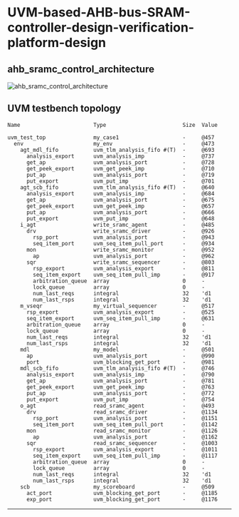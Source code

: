 # UVM-based-AHB-bus-SRAM-controller-design-verification-platform-design

## ahb_sramc_control_architecture

![ahb_sramc_control_architecture](https://user-images.githubusercontent.com/71707557/184055306-04816a4b-d1ee-4d11-9e7d-ba9e5cb4407a.png)


UVM testbench topology
------------------------------------------------------------------
    Name                       Type                        Size  Value
    
    uvm_test_top               my_case1                    -     @457 
      env                      my_env                      -     @473 
        agt_mdl_fifo           uvm_tlm_analysis_fifo #(T)  -     @693 
          analysis_export      uvm_analysis_imp            -     @737 
          get_ap               uvm_analysis_port           -     @728 
          get_peek_export      uvm_get_peek_imp            -     @710 
          put_ap               uvm_analysis_port           -     @719 
          put_export           uvm_put_imp                 -     @701 
        agt_scb_fifo           uvm_tlm_analysis_fifo #(T)  -     @640 
          analysis_export      uvm_analysis_imp            -     @684 
          get_ap               uvm_analysis_port           -     @675 
          get_peek_export      uvm_get_peek_imp            -     @657 
          put_ap               uvm_analysis_port           -     @666 
          put_export           uvm_put_imp                 -     @648 
        i_agt                  write_sramc_agent           -     @485 
          drv                  write_sramc_driver          -     @926 
            rsp_port           uvm_analysis_port           -     @943 
            seq_item_port      uvm_seq_item_pull_port      -     @934 
          mon                  write_sramc_monitor         -     @952 
            ap                 uvm_analysis_port           -     @962 
          sqr                  write_sramc_sequencer       -     @803 
            rsp_export         uvm_analysis_export         -     @811 
            seq_item_export    uvm_seq_item_pull_imp       -     @917 
            arbitration_queue  array                       0     -    
            lock_queue         array                       0     -    
            num_last_reqs      integral                    32    'd1  
            num_last_rsps      integral                    32    'd1  
        m_vseqr                my_virtual_sequencer        -     @517 
          rsp_export           uvm_analysis_export         -     @525 
          seq_item_export      uvm_seq_item_pull_imp       -     @631 
          arbitration_queue    array                       0     -    
          lock_queue           array                       0     -    
          num_last_reqs        integral                    32    'd1  
          num_last_rsps        integral                    32    'd1  
        mdl                    my_model                    -     @501 
          ap                   uvm_analysis_port           -     @990 
          port                 uvm_blocking_get_port       -     @981 
        mdl_scb_fifo           uvm_tlm_analysis_fifo #(T)  -     @746 
          analysis_export      uvm_analysis_imp            -     @790 
          get_ap               uvm_analysis_port           -     @781 
          get_peek_export      uvm_get_peek_imp            -     @763 
          put_ap               uvm_analysis_port           -     @772 
          put_export           uvm_put_imp                 -     @754 
        o_agt                  read_sramc_agent            -     @493 
          drv                  read_sramc_driver           -     @1134
            rsp_port           uvm_analysis_port           -     @1151
            seq_item_port      uvm_seq_item_pull_port      -     @1142
          mon                  read_sramc_monitor          -     @1126
            ap                 uvm_analysis_port           -     @1162
          sqr                  read_sramc_sequencer        -     @1003
            rsp_export         uvm_analysis_export         -     @1011
            seq_item_export    uvm_seq_item_pull_imp       -     @1117
            arbitration_queue  array                       0     -    
            lock_queue         array                       0     -    
            num_last_reqs      integral                    32    'd1  
            num_last_rsps      integral                    32    'd1  
        scb                    my_scoreboard               -     @509 
          act_port             uvm_blocking_get_port       -     @1185
          exp_port             uvm_blocking_get_port       -     @1176
------------------------------------------------------------------

